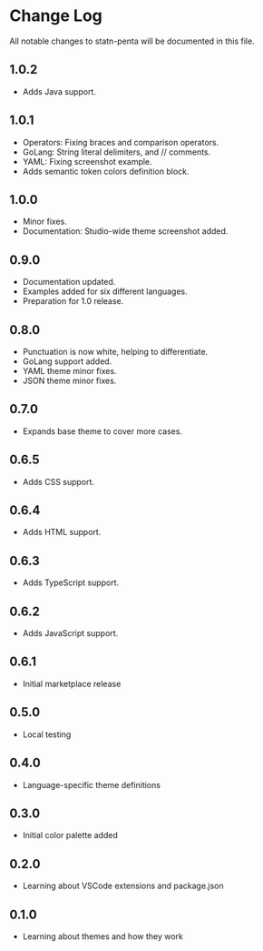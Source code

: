 # Change Log

All notable changes to statn-penta will be documented in this file.

## 1.0.2

- Adds Java support.

## 1.0.1

- Operators: Fixing braces and comparison operators.
- GoLang: String literal delimiters, and // comments.
- YAML: Fixing screenshot example.
- Adds semantic token colors definition block.

## 1.0.0

- Minor fixes.
- Documentation: Studio-wide theme screenshot added.

## 0.9.0

- Documentation updated.
- Examples added for six different languages.
- Preparation for 1.0 release.

## 0.8.0

- Punctuation is now white, helping to differentiate.
- GoLang support added.
- YAML theme minor fixes.
- JSON theme minor fixes.

## 0.7.0

- Expands base theme to cover more cases.

## 0.6.5

- Adds CSS support.

## 0.6.4

- Adds HTML support.

## 0.6.3

- Adds TypeScript support.

## 0.6.2

- Adds JavaScript support.

## 0.6.1

- Initial marketplace release

## 0.5.0

- Local testing

## 0.4.0

- Language-specific theme definitions

## 0.3.0

- Initial color palette added

## 0.2.0

- Learning about VSCode extensions and package.json

## 0.1.0

- Learning about themes and how they work